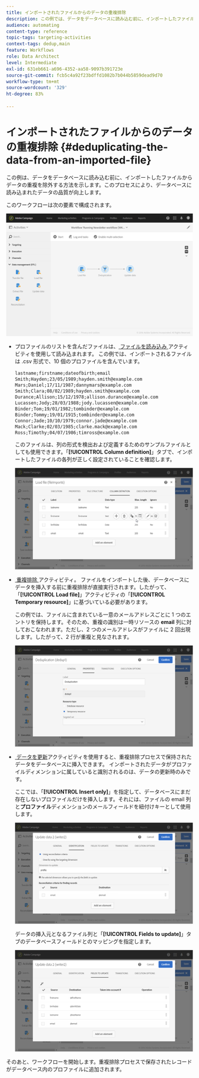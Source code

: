 ```yaml
---
title: インポートされたファイルからのデータの重複排除
description: この例では、データをデータベースに読み込む前に、インポートしたファイルからデータの重複を排除する方法を示します。
audience: automating
content-type: reference
topic-tags: targeting-activities
context-tags: dedup,main
feature: Workflows
role: Data Architect
level: Intermediate
exl-id: 631eb661-a696-4352-aa58-9097b391723e
source-git-commit: fcb5c4a92f23bdffd1082b7b044b5859dead9d70
workflow-type: tm+mt
source-wordcount: '329'
ht-degree: 83%

---
```


# インポートされたファイルからのデータの重複排除 {#deduplicating-the-data-from-an-imported-file}

この例は、データをデータベースに読み込む前に、インポートしたファイルからデータの重複を除外する方法を示します。このプロセスにより、データベースに読み込まれたデータの品質が向上します。

このワークフローは次の要素で構成されます。

![](assets/deduplication_example2_workflow.png)

* プロファイルのリストを含んだファイルは、[&#x200B; ファイルを読み込み &#x200B;](../../automating/using/load-file.md) アクティビティを使用して読み込まれます。 この例では、インポートされるファイルは .csv 形式で、10 個のプロファイルを含んでいます。

  ```
  lastname;firstname;dateofbirth;email
  Smith;Hayden;23/05/1989;hayden.smith@example.com
  Mars;Daniel;17/11/1987;dannymars@example.com
  Smith;Clara;08/02/1989;hayden.smith@example.com
  Durance;Allison;15/12/1978;allison.durance@example.com
  Lucassen;Jody;28/03/1988;jody.lucassen@example.com
  Binder;Tom;19/01/1982;tombinder@example.com
  Binder;Tommy;19/01/1915;tombinder@example.com
  Connor;Jade;10/10/1979;connor.jade@example.com
  Mack;Clarke;02/03/1985;clarke.mack@example.com
  Ross;Timothy;04/07/1986;timross@example.com
  ```

  このファイルは、列の形式を検出および定義するためのサンプルファイルとしても使用できます。「**[!UICONTROL Column definition]**」タブで、インポートしたファイルの各列が正しく設定されていることを確認します。

  ![](assets/deduplication_example2_fileloading.png)

* [&#x200B; 重複排除 &#x200B;](../../automating/using/deduplication.md) アクティビティ。 ファイルをインポートした後、データベースにデータを挿入する前に重複排除が直接実行されます。したがって、「**[!UICONTROL Load file]**」アクティビティの「**[!UICONTROL Temporary resource]**」に基づいている必要があります。

  この例では、ファイルに含まれている一意のメールアドレスごとに 1 つのエントリを保持します。そのため、重複の識別は一時リソースの **email** 列に対しておこなわれます。ただし、2 つのメールアドレスがファイルに 2 回出現します。したがって、2 行が重複と見なされます。

  ![](assets/deduplication_example2_dedup.png)

* [&#x200B; データを更新 &#x200B;](../../automating/using/update-data.md) アクティビティを使用すると、重複排除プロセスで保持されたデータをデータベースに挿入できます。 インポートされたデータがプロファイルディメンションに属していると識別されるのは、データの更新時のみです。

  ここでは、「**[!UICONTROL Insert only]**」を指定して、データベースにまだ存在しないプロファイルだけを挿入します。それには、ファイルの email 列と&#x200B;**プロファイル**&#x200B;ディメンションのメールフィールドを紐付けキーとして使用します。

  ![](assets/deduplication_example2_writer1.png)

  データの挿入元となるファイル列と「**[!UICONTROL Fields to update]**」タブのデータベースフィールドとのマッピングを指定します。

  ![](assets/deduplication_example2_writer2.png)

そのあと、ワークフローを開始します。重複排除プロセスで保存されたレコードがデータベース内のプロファイルに追加されます。
